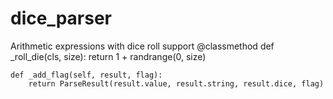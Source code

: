 # dice_parser
Arithmetic expressions with dice roll support
    @classmethod
    def _roll_die(cls, size):
        return 1 + randrange(0, size)

    def _add_flag(self, result, flag):
        return ParseResult(result.value, result.string, result.dice, flag)

